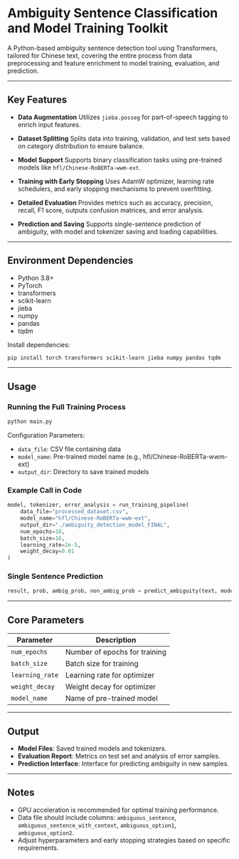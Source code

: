 # Ambiguity Sentence Classification and Model Training Toolkit

A Python-based ambiguity sentence detection tool using Transformers, tailored for Chinese text, covering the entire process from data preprocessing and feature enrichment to model training, evaluation, and prediction.

---

## Key Features

* **Data Augmentation**
  Utilizes `jieba.posseg` for part-of-speech tagging to enrich input features.

* **Dataset Splitting**
  Splits data into training, validation, and test sets based on category distribution to ensure balance.

* **Model Support**
  Supports binary classification tasks using pre-trained models like `hfl/Chinese-RoBERTa-wwm-ext`.

* **Training with Early Stopping**
  Uses AdamW optimizer, learning rate schedulers, and early stopping mechanisms to prevent overfitting.

* **Detailed Evaluation**
  Provides metrics such as accuracy, precision, recall, F1 score, outputs confusion matrices, and error analysis.

* **Prediction and Saving**
  Supports single-sentence prediction of ambiguity, with model and tokenizer saving and loading capabilities.

---

## Environment Dependencies

* Python 3.8+
* PyTorch
* transformers
* scikit-learn
* jieba
* numpy
* pandas
* tqdm

Install dependencies:

```bash
pip install torch transformers scikit-learn jieba numpy pandas tqdm
```

---

## Usage

### Running the Full Training Process

```bash
python main.py
```

Configuration Parameters:

* `data_file`: CSV file containing data
* `model_name`: Pre-trained model name (e.g., hfl/Chinese-RoBERTa-wwm-ext)
* `output_dir`: Directory to save trained models

### Example Call in Code

```python
model, tokenizer, error_analysis = run_training_pipeline(
    data_file="processed_dataset.csv",
    model_name="hfl/Chinese-RoBERTa-wwm-ext",
    output_dir="./ambiguity_detection_model_FINAL",
    num_epochs=10,
    batch_size=16,
    learning_rate=2e-5,
    weight_decay=0.01
)
```

### Single Sentence Prediction

```python
result, prob, ambig_prob, non_ambig_prob = predict_ambiguity(text, model, tokenizer)
```

---

## Core Parameters

| Parameter       | Description                   |
| --------------- | ----------------------------- |
| `num_epochs`    | Number of epochs for training |
| `batch_size`    | Batch size for training       |
| `learning_rate` | Learning rate for optimizer   |
| `weight_decay`  | Weight decay for optimizer    |
| `model_name`    | Name of pre-trained model     |

---

## Output

* **Model Files**: Saved trained models and tokenizers.
* **Evaluation Report**: Metrics on test set and analysis of error samples.
* **Prediction Interface**: Interface for predicting ambiguity in new samples.

---

## Notes

* GPU acceleration is recommended for optimal training performance.
* Data file should include columns: `ambiguous_sentence`, `ambiguous_sentence_with_context`, `ambiguous_option1`, `ambiguous_option2`.
* Adjust hyperparameters and early stopping strategies based on specific requirements.
